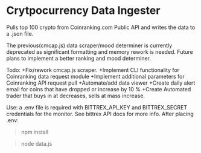 # Crytpocurrency Data Ingester

Pulls top 100 crypto from Coinranking.com Public API and writes the data to a .json file.

The previous(cmcap.js) data scraper/mood determiner is currently deprecated as significant formatting and memory rework is needed. Future plans to implement a better ranking and mood determiner.

Todo:
+Fix/rework cmcap.js scraper.
+Implement CLI functionality for Coinranking data request module
+Implement additional parameters for Coinranking API request pull
+Automate/add data viewer
+Create daily alert email for coins that have dropped or increase by 10 %
+Create Automated trader that buys in at decreases, sells at mass increase.

Use: 
a .env file is required with BITTREX_API_KEY and BITTREX_SECRET credentials for the monitor. See bittrex API docs for more info. After placing .env:

> npm install

> node data.js

